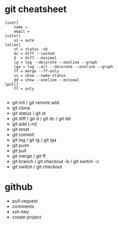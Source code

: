 # git cheatsheet
```.gitconfig
[user]
	name =
	email =
[color]
	ui = auto
[alias]
	st = status -sb
	dc = diff --cached
	d  = diff --minimal
	lg = log --decorate --oneline --graph
	lga = log --all --decorate --oneline --graph
	ff = merge --ff-only
	ss = show --name-status
	dd = show --oneline --minimal
[pull]
	ff = only
	
```

- git init / git remote add
- git clone
- git status / git st
- git diff / git d / git dc / git dd
- git add [-m]
- git reset
- git commit
- git log / git lg / git lga
- git push
- git pull
- git merge / git ff
- git branch / git checkout -b / git switch -c
- git switch / git checkout

# github
- pull-request
- comments
- ssh-key
- create project
